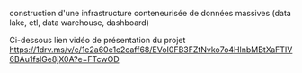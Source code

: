 construction d'une infrastructure conteneurisée de données massives (data lake, etl, data warehouse, dashboard) 

Ci-dessous lien vidéo de présentation du projet
https://1drv.ms/v/c/1e2a60e1c2caff68/EVoI0FB3FZtNvko7o4HlnbMBtXaFTIV6BAu1fslGe8jX0A?e=FTcwOD

